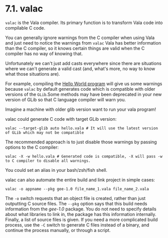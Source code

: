 # 7.1. valac

`valac` is the Vala compiler. Its primary function is to transform
Vala code into compilable C code.

You can generally ignore warnings from the C compiler when using Vala
and just need to notice the warnings from `valac` Vala has better
information than the C compiler, so it knows certain things are valid
when the C compiler has no way of knowing that.

Unfortunately we can't just add casts everywhere since there are
situations where we can't generate a valid cast (and, what's more, no
way to know what those situations are).

For example, compiling the
[Hello World program](../01-00-first-program) will give us some warnings because `valac` by default
generates code which is compatible with older versions of the
`GLib`.Some methods may have been deprecated in your new version of GLib
so that C language compiler will warn you.

Imagine a machine with older glib version want to run your vala program!

valac could generate C code with target GLib version:

```shell
valac --target-glib auto hello.vala # It will use the latest version of GLib which may not be compatible
```

The recommended approach is to just disable those warnings by passing
options to the C compiler:

```shell
valac -X -w hello.vala # Generated code is compatible, -X will pass -w to C compiler to disable all warnings.
```

You could set an alias in your bash/zsh/fish shell.

valac can also automate the entire build and link project in simple
cases:

```shell
valac -o appname --pkg gee-1.0 file_name_1.vala file_name_2.vala
```

The `-o` switch requests that an object file is created, rather than
just outputting C source files. The `--pkg` option says that this build
needs information from the *gee-1.0* package. You do not need to specify
details about what libraries to link in, the package has this
information internally. Finally, a list of source files is given. If you
need a more complicated build process, use the `-C` switch to generate C
files instead of a binary, and continue the process manually, or through
a script.
